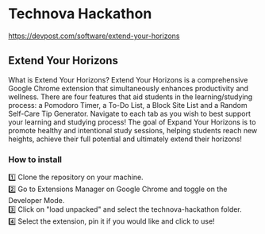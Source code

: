 # Technova Hackathon

https://devpost.com/software/extend-your-horizons

## Extend Your Horizons

What is Extend Your Horizons?
Extend Your Horizons is a comprehensive Google Chrome extension that simultaneously enhances productivity and wellness. There are four features that aid students in the learning/studying process: a Pomodoro Timer, a To-Do List, a Block Site List and a Random Self-Care Tip Generator. Navigate to each tab as you wish to best support your learning and studying process! The goal of Expand Your Horizons is to promote healthy and intentional study sessions, helping students reach new heights, achieve their full potential and ultimately extend their horizons! 

### How to install<br/>
1️⃣ Clone the repository on your machine.<br/>
2️⃣ Go to Extensions Manager on Google Chrome and toggle on the Developer Mode.<br/>
3️⃣ Click on "load unpacked" and select the technova-hackathon folder.<br/>
4️⃣ Select the extension, pin it if you would like and click to use!<br/>
